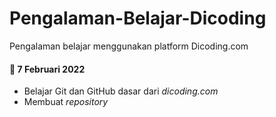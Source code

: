 # Pengalaman-Belajar-Dicoding

Pengalaman belajar menggunakan platform Dicoding.com

#### 📅 7 Februari 2022

- Belajar Git dan GitHub dasar dari *dicoding.com*
- Membuat *repository* 